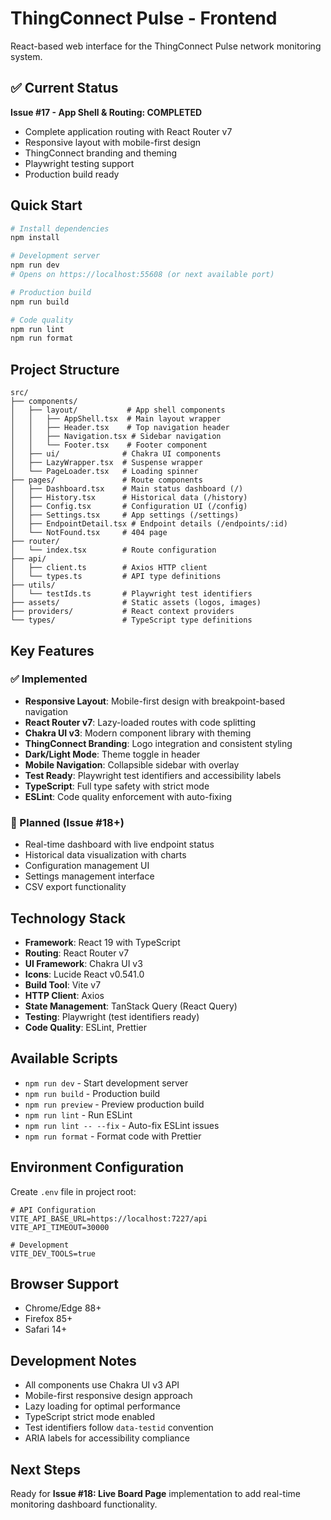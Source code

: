 # ThingConnect Pulse - Frontend

React-based web interface for the ThingConnect Pulse network monitoring system.

## ✅ Current Status

**Issue #17 - App Shell & Routing: COMPLETED**
- Complete application routing with React Router v7
- Responsive layout with mobile-first design
- ThingConnect branding and theming
- Playwright testing support
- Production build ready

## Quick Start

```bash
# Install dependencies
npm install

# Development server
npm run dev
# Opens on https://localhost:55608 (or next available port)

# Production build
npm run build

# Code quality
npm run lint
npm run format
```

## Project Structure

```
src/
├── components/
│   ├── layout/           # App shell components
│   │   ├── AppShell.tsx  # Main layout wrapper
│   │   ├── Header.tsx    # Top navigation header
│   │   ├── Navigation.tsx # Sidebar navigation
│   │   └── Footer.tsx    # Footer component
│   ├── ui/              # Chakra UI components
│   ├── LazyWrapper.tsx  # Suspense wrapper
│   └── PageLoader.tsx   # Loading spinner
├── pages/               # Route components
│   ├── Dashboard.tsx    # Main status dashboard (/)
│   ├── History.tsx      # Historical data (/history)
│   ├── Config.tsx       # Configuration UI (/config)
│   ├── Settings.tsx     # App settings (/settings)
│   ├── EndpointDetail.tsx # Endpoint details (/endpoints/:id)
│   └── NotFound.tsx     # 404 page
├── router/
│   └── index.tsx        # Route configuration
├── api/
│   ├── client.ts        # Axios HTTP client
│   └── types.ts         # API type definitions
├── utils/
│   └── testIds.ts       # Playwright test identifiers
├── assets/              # Static assets (logos, images)
├── providers/           # React context providers
└── types/               # TypeScript type definitions
```

## Key Features

### ✅ Implemented
- **Responsive Layout**: Mobile-first design with breakpoint-based navigation
- **React Router v7**: Lazy-loaded routes with code splitting
- **Chakra UI v3**: Modern component library with theming
- **ThingConnect Branding**: Logo integration and consistent styling
- **Dark/Light Mode**: Theme toggle in header
- **Mobile Navigation**: Collapsible sidebar with overlay
- **Test Ready**: Playwright test identifiers and accessibility labels
- **TypeScript**: Full type safety with strict mode
- **ESLint**: Code quality enforcement with auto-fixing

### 🚧 Planned (Issue #18+)
- Real-time dashboard with live endpoint status
- Historical data visualization with charts
- Configuration management UI
- Settings management interface
- CSV export functionality

## Technology Stack

- **Framework**: React 19 with TypeScript
- **Routing**: React Router v7
- **UI Framework**: Chakra UI v3
- **Icons**: Lucide React v0.541.0
- **Build Tool**: Vite v7
- **HTTP Client**: Axios
- **State Management**: TanStack Query (React Query)
- **Testing**: Playwright (test identifiers ready)
- **Code Quality**: ESLint, Prettier

## Available Scripts

- `npm run dev` - Start development server
- `npm run build` - Production build
- `npm run preview` - Preview production build
- `npm run lint` - Run ESLint
- `npm run lint -- --fix` - Auto-fix ESLint issues
- `npm run format` - Format code with Prettier

## Environment Configuration

Create `.env` file in project root:

```env
# API Configuration
VITE_API_BASE_URL=https://localhost:7227/api
VITE_API_TIMEOUT=30000

# Development
VITE_DEV_TOOLS=true
```

## Browser Support

- Chrome/Edge 88+
- Firefox 85+
- Safari 14+

## Development Notes

- All components use Chakra UI v3 API
- Mobile-first responsive design approach
- Lazy loading for optimal performance
- TypeScript strict mode enabled
- Test identifiers follow `data-testid` convention
- ARIA labels for accessibility compliance

## Next Steps

Ready for **Issue #18: Live Board Page** implementation to add real-time monitoring dashboard functionality.